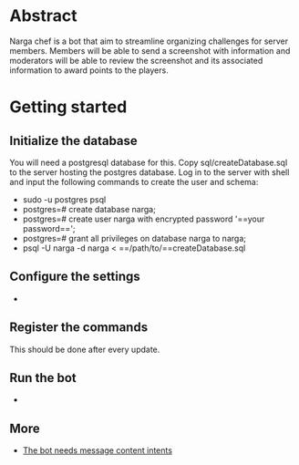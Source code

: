 # Abstract
Narga chef is a bot that aim to streamline organizing challenges for server members. Members will be able to send a screenshot with information and moderators will be able to review the screenshot and its associated information to award points to the players.

# Getting started
## Initialize the database
You will need a postgresql database for this. Copy sql/createDatabase.sql to the server hosting the postgres database. Log in to the server with shell and input the following commands to create the user and schema:
* sudo -u postgres psql
* postgres=# create database narga;
* postgres=# create user narga with encrypted password '==your password==';
* postgres=# grant all privileges on database narga to narga;
* psql -U narga -d narga < ==/path/to/==createDatabase.sql
## Configure the settings 
-
## Register the commands
This should be done after every update.
## Run the bot
-

## More
* [The bot needs message content intents](https://discord.com/developers/docs/topics/gateway#message-content-intent)